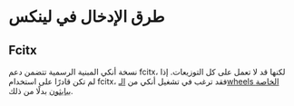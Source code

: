 # طرق الإدخال في لينكس

## Fcitx

نسخة أنكي المبنية الرسمية تتضمن دعم fcitx، لكنها قد لا تعمل على كل التوزيعات.
إذا لم تكن قادرًا على استخدام fcitx، فقد ترغب في تشغيل أنكي من
[الـwheels الخاصة ببايثون](https://betas.ankiweb.net/#via-pypipip) بدلًا من ذلك.

